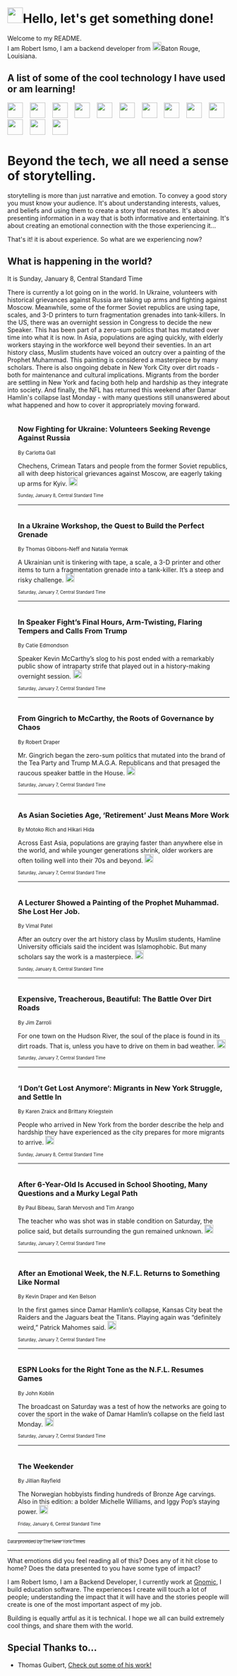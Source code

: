 <h1><img src="https://emojis.slackmojis.com/emojis/images/1643514375/3493/hot-coffee.gif?1643514375" width="35"/>Hello, let's get something done!</h1>

<p>Welcome to my README.<br/>
I am Robert Ismo, I am a backend developer from <img src="https://emojis.slackmojis.com/emojis/images/1638395689/50435/moulin_rouge.png?1638395689" width="20"/>Baton Rouge, Louisiana.</p>
<h2>A list of some of the cool technology I have used or am learning!</h2>
<p>
<img src="https://emojis.slackmojis.com/emojis/images/1643516091/21142/meow_bongotap.gif?1643516091" width="35" alt="">
<img src="https://img.shields.io/badge/Favorite%20Frontend%20Framework-SvelteKit-f83903" alt="">
<img src="https://img.shields.io/badge/Second%20Favorite-Vue-40b581" alt="">
<img src="https://img.shields.io/badge/Most%20Used%20Runtime-Nodejs-78b061" alt="">
<img src="https://emojis.slackmojis.com/emojis/images/1643517416/34482/fire.gif?1643517416" width="35" alt="">
<img src="https://img.shields.io/badge/Javascript%20But%20Better-Typescript-0078ca" alt="">
<img src="https://img.shields.io/badge/Favorite%20Language-Elixir-3e244d" alt="">
<img src="https://img.shields.io/badge/Containerize%20Everything-Docker-6ac9ef" alt="">
<img src="https://emojis.slackmojis.com/emojis/images/1643514596/5999/meow_party.gif?1643514596" width="35" alt="">
<img src="https://img.shields.io/badge/API%20Love%20Language-Graphql-de32a5" alt="">
<img src="https://img.shields.io/badge/Our%20Favorite%20Version%20Controller-Git-e94f33" alt="">
<img src="https://img.shields.io/badge/Favorite%20Database-Redis-d42d1d" alt="">
<img src="https://emojis.slackmojis.com/emojis/images/1643514559/5584/deployparrot.gif?1643514559" width="35" alt="">
<img src="https://img.shields.io/badge/Container%20Interstate-RabbitMQ-f66200" alt="">
<img src="https://img.shields.io/badge/Gotta%20Learn-Kubernetes-316adf" alt="">
<img src="https://img.shields.io/badge/Really%20Mature%20Now-WASM-654fef" alt="">
<img src="https://emojis.slackmojis.com/emojis/images/1666642497/61942/dance_vibe.gif?1666642497" width="35" alt="">
<img src="https://img.shields.io/badge/For%20My%20M1-ARM64-657d96" alt="">
<img src="https://img.shields.io/badge/Loving%20This%20So%20Much-TailwindCSS-17bcb5" alt="">
<img src="https://img.shields.io/badge/Cool%20Build%20Tool-Vite-f9cb24" alt="">
<img src="https://emojis.slackmojis.com/emojis/images/1669231376/62819/working-on-it.gif?1669231376" width="35" alt="">
<img src="https://img.shields.io/badge/Fun%20and%20Easy%20Database-MongoDB-5f8c49" alt="">
<img src="https://img.shields.io/badge/JS%20Life%20Support-NPM-c73737" alt="">
<img src="https://img.shields.io/badge/I%20Liked%20It-DynamoDB-0073b9" alt="">
<img src="https://emojis.slackmojis.com/emojis/images/1643514045/46/question.gif?1643514045" width="35" alt="">
<img src="https://img.shields.io/badge/cool-React-60d6f9" alt="">
<img src="https://img.shields.io/badge/Future%20Big%20Project-Lambda-f37e00" alt="">
<img src="https://img.shields.io/badge/NPM%20But%20Better-PNPM-f1aa07" alt="">
<img src="https://emojis.slackmojis.com/emojis/images/1643514943/9662/fbwow.gif?1643514943" width="35" alt="">
<img src="https://img.shields.io/badge/First%20Language-C-662079" alt="">
<img src="https://img.shields.io/badge/Where%20I%20Deploy%20Frontend-Vercel-000000" alt="">
<img src="https://img.shields.io/badge/Who%20Does%20not%20Want%20an%20App-Swift-f9492a" alt="">
<img src="https://emojis.slackmojis.com/emojis/images/1643514058/151/javascript.png?1643514058" width="35" alt="">
<img src="https://img.shields.io/badge/cool-Python-fbd542" alt="">
<img src="https://img.shields.io/badge/Favorite%20Something-Stripe-656cdc" alt="">
<img src="https://img.shields.io/badge/Of%20Course-HTML5-ed6327" alt="">
<img src="https://emojis.slackmojis.com/emojis/images/1660415405/60731/bomb.gif?1660415405" width="35" alt="">
<img src="https://img.shields.io/badge/hate-CSS-2964ec" alt="">
<img src="https://img.shields.io/badge/Learning-CircleCI-141215" alt="">
<img src="https://img.shields.io/badge/Learning-Rust-fbbb3b" alt="">
<img src="https://emojis.slackmojis.com/emojis/images/1660415397/60712/writing-hand.gif?1660415397" width="35" alt="">
<img src="https://img.shields.io/badge/Dev%20Browser%20of%20Choice-Firefox-cc4e26" alt="">
<img src="https://img.shields.io/badge/Recoverying%20From%20Windows-UNIX-1781e3" alt="">
<img src="https://img.shields.io/badge/LOVE-LogSeq-90c1c2" alt="">
<img src="https://emojis.slackmojis.com/emojis/images/1643514066/223/kirby.gif?1643514066" width="35" alt="">
<img src="https://img.shields.io/badge/Daily%20Driver-MacOS-e6e6e8" alt="">
<img src="https://img.shields.io/badge/Git%20Server-Github-000000" alt="">
<img src="https://img.shields.io/badge/enjoyable-EC2-f17428" alt="">
<img src="https://emojis.slackmojis.com/emojis/images/1643514239/2069/excited.gif?1643514239" width="35" alt="">
</p>
<h1>Beyond the tech, we all need a sense of storytelling.</h1>
<p>storytelling is more than just narrative and emotion. To convey a good story you must know your audience. It's about understanding interests, values, and beliefs and using them to create a story that resonates. It's about presenting information in a way that is both informative and entertaining. It's about creating an emotional connection with the those experiencing it...</p>
<p>That's it! it is about experience. So what are we experiencing now?</p>
<h2>What is happening in the world?</h2>
<p>It is Sunday, January 8, Central Standard Time</p>
<p>
There is currently a lot going on in the world. In Ukraine, volunteers with historical grievances against Russia are taking up arms and fighting against Moscow. Meanwhile, some of the former Soviet republics are using tape, scales, and 3-D printers to turn fragmentation grenades into tank-killers. In the US, there was an overnight session in Congress to decide the new Speaker. This has been part of a zero-sum politics that has mutated over time into what it is now. In Asia, populations are aging quickly, with elderly workers staying in the workforce well beyond their seventies. In an art history class, Muslim students have voiced an outcry over a painting of the Prophet Muhammad. This painting is considered a masterpiece by many scholars. There is also ongoing debate in New York City over dirt roads - both for maintenance and cultural implications. Migrants from the border are settling in New York and facing both help and hardship as they integrate into society. And finally, the NFL has returned this weekend after Damar Hamlin&#39;s collapse last Monday - with many questions still unanswered about what happened and how to cover it appropriately moving forward.</p>
<ol>
<img src="https://img.shields.io/badge/-world-blue" alt="">
<h3>Now Fighting for Ukraine: Volunteers Seeking Revenge Against Russia</h3>
<sub>By Carlotta Gall</sub>
<p>Chechens, Crimean Tatars and people from the former Soviet republics, all with deep historical grievances against Moscow, are eagerly taking up arms for Kyiv.  <a href="https://nyti.ms/3ZnhB7S"><img src="https://developer.nytimes.com/files/poweredby_nytimes_30b.png?v=1583354208352" height="20"></a></p>
<sub><sub>Sunday, January 8, Central Standard Time</sub></sub>
<hr/>
<img src="https://img.shields.io/badge/-world-blue" alt="">
<h3>In a Ukraine Workshop, the Quest to Build the Perfect Grenade</h3>
<sub>By Thomas Gibbons-Neff and Natalia Yermak</sub>
<p>A Ukrainian unit is tinkering with tape, a scale, a 3-D printer and other items to turn a fragmentation grenade into a tank-killer. It’s a steep and risky challenge.  <a href="https://nyti.ms/3iqiyvt"><img src="https://developer.nytimes.com/files/poweredby_nytimes_30b.png?v=1583354208352" height="20"></a></p>
<sub><sub>Saturday, January 7, Central Standard Time</sub></sub>
<hr/>
<img src="https://img.shields.io/badge/-us-blue" alt="">
<h3>In Speaker Fight’s Final Hours, Arm-Twisting, Flaring Tempers and Calls From Trump</h3>
<sub>By Catie Edmondson</sub>
<p>Speaker Kevin McCarthy’s slog to his post ended with a remarkably public show of intraparty strife that played out in a history-making overnight session.  <a href="https://nyti.ms/3Cy7mUt"><img src="https://developer.nytimes.com/files/poweredby_nytimes_30b.png?v=1583354208352" height="20"></a></p>
<sub><sub>Saturday, January 7, Central Standard Time</sub></sub>
<hr/>
<img src="https://img.shields.io/badge/-us-blue" alt="">
<h3>From Gingrich to McCarthy, the Roots of Governance by Chaos</h3>
<sub>By Robert Draper</sub>
<p>Mr. Gingrich began the zero-sum politics that mutated into the brand of the Tea Party and Trump M.A.G.A. Republicans and that presaged the raucous speaker battle in the House.  <a href="https://nyti.ms/3ItbPvp"><img src="https://developer.nytimes.com/files/poweredby_nytimes_30b.png?v=1583354208352" height="20"></a></p>
<sub><sub>Saturday, January 7, Central Standard Time</sub></sub>
<hr/>
<img src="https://img.shields.io/badge/-world-blue" alt="">
<h3>As Asian Societies Age, ‘Retirement’ Just Means More Work</h3>
<sub>By Motoko Rich and Hikari Hida</sub>
<p>Across East Asia, populations are graying faster than anywhere else in the world, and while younger generations shrink, older workers are often toiling well into their 70s and beyond.  <a href="https://nyti.ms/3CttBuE"><img src="https://developer.nytimes.com/files/poweredby_nytimes_30b.png?v=1583354208352" height="20"></a></p>
<sub><sub>Saturday, January 7, Central Standard Time</sub></sub>
<hr/>
<img src="https://img.shields.io/badge/-us-blue" alt="">
<h3>A Lecturer Showed a Painting of the Prophet Muhammad. She Lost Her Job.</h3>
<sub>By Vimal Patel</sub>
<p>After an outcry over the art history class by Muslim students, Hamline University officials said the incident was Islamophobic. But many scholars say the work is a masterpiece.  <a href="https://nyti.ms/3Xe7oZH"><img src="https://developer.nytimes.com/files/poweredby_nytimes_30b.png?v=1583354208352" height="20"></a></p>
<sub><sub>Sunday, January 8, Central Standard Time</sub></sub>
<hr/>
<img src="https://img.shields.io/badge/-nyregion-blue" alt="">
<h3>Expensive, Treacherous, Beautiful: The Battle Over Dirt Roads</h3>
<sub>By Jim Zarroli</sub>
<p>For one town on the Hudson River, the soul of the place is found in its dirt roads. That is, unless you have to drive on them in bad weather.  <a href="https://nyti.ms/3GO72DR"><img src="https://developer.nytimes.com/files/poweredby_nytimes_30b.png?v=1583354208352" height="20"></a></p>
<sub><sub>Saturday, January 7, Central Standard Time</sub></sub>
<hr/>
<img src="https://img.shields.io/badge/-nyregion-blue" alt="">
<h3>‘I Don’t Get Lost Anymore’: Migrants in New York Struggle, and Settle In</h3>
<sub>By Karen Zraick and Brittany Kriegstein</sub>
<p>People who arrived in New York from the border describe the help and hardship they have experienced as the city prepares for more migrants to arrive.  <a href="https://nyti.ms/3k1LOJH"><img src="https://developer.nytimes.com/files/poweredby_nytimes_30b.png?v=1583354208352" height="20"></a></p>
<sub><sub>Sunday, January 8, Central Standard Time</sub></sub>
<hr/>
<img src="https://img.shields.io/badge/-us-blue" alt="">
<h3>After 6-Year-Old Is Accused in School Shooting, Many Questions and a Murky Legal Path</h3>
<sub>By Paul Bibeau, Sarah Mervosh and Tim Arango</sub>
<p>The teacher who was shot was in stable condition on Saturday, the police said, but details surrounding the gun remained unknown.  <a href="https://nyti.ms/3vRblaQ"><img src="https://developer.nytimes.com/files/poweredby_nytimes_30b.png?v=1583354208352" height="20"></a></p>
<sub><sub>Saturday, January 7, Central Standard Time</sub></sub>
<hr/>
<img src="https://img.shields.io/badge/-sports-blue" alt="">
<h3>After an Emotional Week, the N.F.L. Returns to Something Like Normal</h3>
<sub>By Kevin Draper and Ken Belson</sub>
<p>In the first games since Damar Hamlin’s collapse, Kansas City beat the Raiders and the Jaguars beat the Titans. Playing again was “definitely weird,” Patrick Mahomes said.  <a href="https://nyti.ms/3VRtDUg"><img src="https://developer.nytimes.com/files/poweredby_nytimes_30b.png?v=1583354208352" height="20"></a></p>
<sub><sub>Saturday, January 7, Central Standard Time</sub></sub>
<hr/>
<img src="https://img.shields.io/badge/-business-blue" alt="">
<h3>ESPN Looks for the Right Tone as the N.F.L. Resumes Games</h3>
<sub>By John Koblin</sub>
<p>The broadcast on Saturday was a test of how the networks are going to cover the sport in the wake of Damar Hamlin’s collapse on the field last Monday.  <a href="https://nyti.ms/3GwAtZM"><img src="https://developer.nytimes.com/files/poweredby_nytimes_30b.png?v=1583354208352" height="20"></a></p>
<sub><sub>Saturday, January 7, Central Standard Time</sub></sub>
<hr/>
<img src="https://img.shields.io/badge/-briefing-blue" alt="">
<h3>The Weekender</h3>
<sub>By Jillian Rayfield</sub>
<p>The Norwegian hobbyists finding hundreds of Bronze Age carvings. Also in this edition: a bolder Michelle Williams, and Iggy Pop’s staying power.  <a href="https://nyti.ms/3vJYTcZ"><img src="https://developer.nytimes.com/files/poweredby_nytimes_30b.png?v=1583354208352" height="20"></a></p>
<sub><sub>Friday, January 6, Central Standard Time</sub></sub>
<hr/>
</ol>
<a href="https://developer.nytimes.com"><sub><sub>Data provided by The New York Times</sub></sub></a>
<hr/>
<p>What emotions did you feel reading all of this? Does any of it hit close to home? Does the data presented to you have some type of impact?</p>
<p>I am Robert Ismo, I am a Backend Developer, I currently work at <a href="https://gnomic.education/">Gnomic</a>, I build education software. The experiences I create will touch a lot of people; understanding the impact that it will have and the stories people will create is one of the most important aspect of my job.</p>
<p>Building is equally artful as it is technical. I hope we all can build extremely cool things, and share them with the world.</p>
<h2>Special Thanks to...</h2>
<ul>
<li>Thomas Guibert, <a href="https://github.com/thmsgbrt/thmsgbrt">Check out some of his work!</a></li>
</ul>